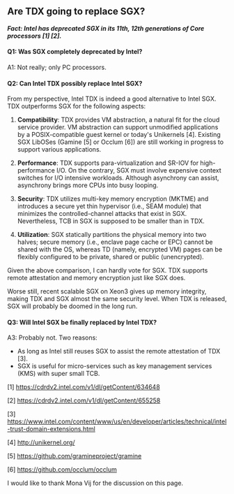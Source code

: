 ## Are TDX going to replace SGX?

***Fact: Intel has deprecated SGX in its 11th, 12th generations of Core processors [1] [2].***

#### Q1: Was SGX completely deprecated by Intel?

A1: Not really; only PC processors.

#### Q2: Can Intel TDX possibly replace Intel SGX?

From my perspective, Intel TDX is indeed a good alternative to Intel SGX. TDX outperforms SGX for the following aspects:

1. **Compatibility**: TDX provides VM abstraction, a natural fit for the cloud service provider. VM abstraction can support unmodified applications by a POSIX-compatible guest kernel or today's Unikernels [4]. Existing SGX LibOSes (Gamine [5] or Occlum [6]) are still working in progress to support various applications.

2. **Performance**: TDX supports para-virtualization and SR-IOV for high-performance I/O. On the contrary, SGX must involve expensive context switches for I/O intensive workloads. Although asynchrony can assist, asynchrony brings more CPUs into busy looping.

3. **Security**: TDX utilizes multi-key memory encryption (MKTME) and introduces a secure yet thin hypervisor (i.e., SEAM module) that minimizes the controlled-channel attacks that exist in SGX. Nevertheless, TCB in SGX is supposed to be smaller than in TDX.

4. **Utilization**: SGX statically partitions the physical memory into two halves; secure memory (i.e., enclave page cache or EPC) cannot be shared with the OS, whereas TD (namely, encrypted VM) pages can be flexibly configured to be private, shared or public (unencrypted).

Given the above comparison, I can hardly vote for SGX. TDX supports remote attestation and memory encryption just like SGX does.

Worse still, recent scalable SGX on Xeon3 gives up memory integrity, making TDX and SGX almost the same security level. When TDX is released, SGX will probably be doomed in the long run.

#### Q3: Will Intel SGX be finally replaced by Intel TDX?

A3: Probably not. Two reasons:

- As long as Intel still reuses SGX to assist the remote attestation of TDX [3].
- SGX is useful for micro-services such as key management services (KMS) with super small TCB.

[1] https://cdrdv2.intel.com/v1/dl/getContent/634648

[2] https://cdrdv2.intel.com/v1/dl/getContent/655258

[3] https://www.intel.com/content/www/us/en/developer/articles/technical/intel-trust-domain-extensions.html

[4] http://unikernel.org/

[5] https://github.com/gramineproject/gramine

[6] https://github.com/occlum/occlum

I would like to thank Mona Vij for the discussion on this page.